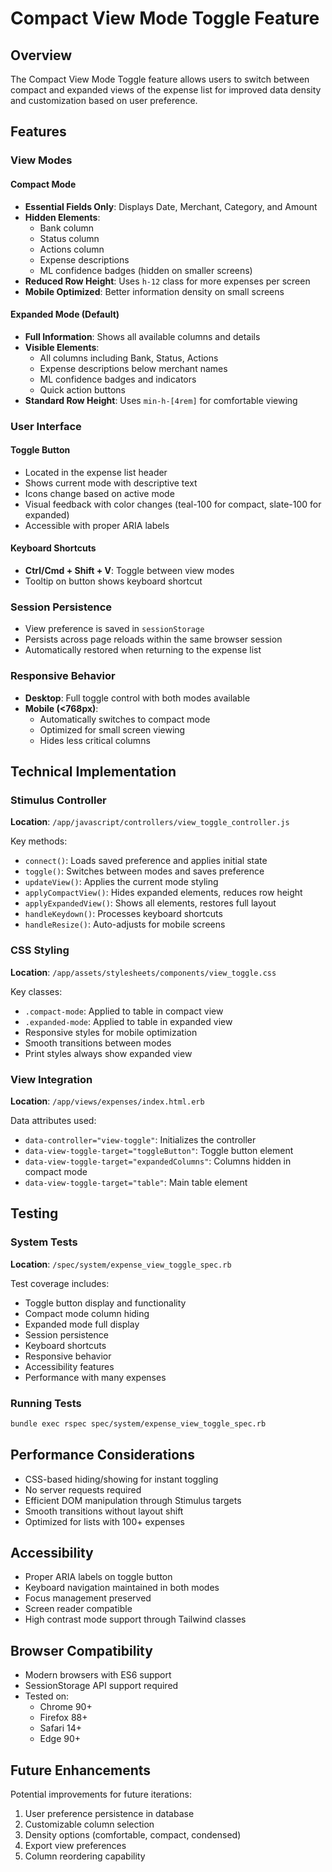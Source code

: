 # Compact View Mode Toggle Feature

## Overview
The Compact View Mode Toggle feature allows users to switch between compact and expanded views of the expense list for improved data density and customization based on user preference.

## Features

### View Modes

#### Compact Mode
- **Essential Fields Only**: Displays Date, Merchant, Category, and Amount
- **Hidden Elements**: 
  - Bank column
  - Status column  
  - Actions column
  - Expense descriptions
  - ML confidence badges (hidden on smaller screens)
- **Reduced Row Height**: Uses `h-12` class for more expenses per screen
- **Mobile Optimized**: Better information density on small screens

#### Expanded Mode (Default)
- **Full Information**: Shows all available columns and details
- **Visible Elements**:
  - All columns including Bank, Status, Actions
  - Expense descriptions below merchant names
  - ML confidence badges and indicators
  - Quick action buttons
- **Standard Row Height**: Uses `min-h-[4rem]` for comfortable viewing

### User Interface

#### Toggle Button
- Located in the expense list header
- Shows current mode with descriptive text
- Icons change based on active mode
- Visual feedback with color changes (teal-100 for compact, slate-100 for expanded)
- Accessible with proper ARIA labels

#### Keyboard Shortcuts
- **Ctrl/Cmd + Shift + V**: Toggle between view modes
- Tooltip on button shows keyboard shortcut

### Session Persistence
- View preference is saved in `sessionStorage`
- Persists across page reloads within the same browser session
- Automatically restored when returning to the expense list

### Responsive Behavior
- **Desktop**: Full toggle control with both modes available
- **Mobile (<768px)**: 
  - Automatically switches to compact mode
  - Optimized for small screen viewing
  - Hides less critical columns

## Technical Implementation

### Stimulus Controller
**Location**: `/app/javascript/controllers/view_toggle_controller.js`

Key methods:
- `connect()`: Loads saved preference and applies initial state
- `toggle()`: Switches between modes and saves preference
- `updateView()`: Applies the current mode styling
- `applyCompactView()`: Hides expanded elements, reduces row height
- `applyExpandedView()`: Shows all elements, restores full layout
- `handleKeydown()`: Processes keyboard shortcuts
- `handleResize()`: Auto-adjusts for mobile screens

### CSS Styling
**Location**: `/app/assets/stylesheets/components/view_toggle.css`

Key classes:
- `.compact-mode`: Applied to table in compact view
- `.expanded-mode`: Applied to table in expanded view
- Responsive styles for mobile optimization
- Smooth transitions between modes
- Print styles always show expanded view

### View Integration
**Location**: `/app/views/expenses/index.html.erb`

Data attributes used:
- `data-controller="view-toggle"`: Initializes the controller
- `data-view-toggle-target="toggleButton"`: Toggle button element
- `data-view-toggle-target="expandedColumns"`: Columns hidden in compact mode
- `data-view-toggle-target="table"`: Main table element

## Testing

### System Tests
**Location**: `/spec/system/expense_view_toggle_spec.rb`

Test coverage includes:
- Toggle button display and functionality
- Compact mode column hiding
- Expanded mode full display
- Session persistence
- Keyboard shortcuts
- Responsive behavior
- Accessibility features
- Performance with many expenses

### Running Tests
```bash
bundle exec rspec spec/system/expense_view_toggle_spec.rb
```

## Performance Considerations

- CSS-based hiding/showing for instant toggling
- No server requests required
- Efficient DOM manipulation through Stimulus targets
- Smooth transitions without layout shift
- Optimized for lists with 100+ expenses

## Accessibility

- Proper ARIA labels on toggle button
- Keyboard navigation maintained in both modes
- Focus management preserved
- Screen reader compatible
- High contrast mode support through Tailwind classes

## Browser Compatibility

- Modern browsers with ES6 support
- SessionStorage API support required
- Tested on:
  - Chrome 90+
  - Firefox 88+
  - Safari 14+
  - Edge 90+

## Future Enhancements

Potential improvements for future iterations:
1. User preference persistence in database
2. Customizable column selection
3. Density options (comfortable, compact, condensed)
4. Export view preferences
5. Column reordering capability